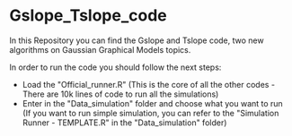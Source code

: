 # Gslope_Tslope_code
In this Repository you can find the Gslope and Tslope code, two new algorithms on Gaussian Graphical Models topics.

In order to run the code you should follow the next steps:
- Load the "Official_runner.R" (This is the core of all the other codes - There are 10k lines of code to run all the simulations)
- Enter in the "Data_simulation" folder and choose what you want to run (If you want to run simple simulation, you can refer to the "Simulation Runner - TEMPLATE.R" in the "Data_simulation" folder)

